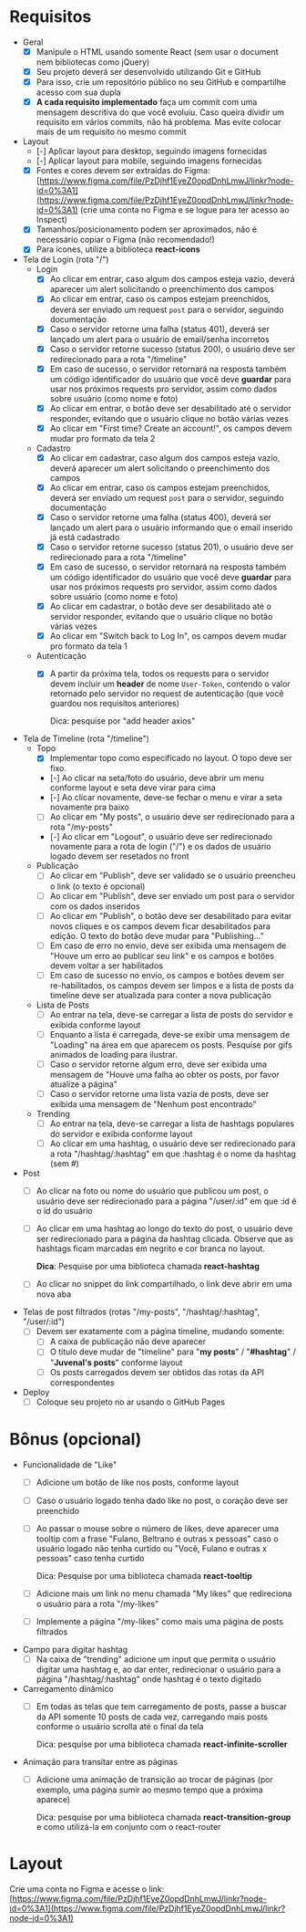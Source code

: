 # Requisitos

- Geral
    - [X]  Manipule o HTML usando somente React (sem usar o document nem bibliotecas como jQuery)
    - [X]  Seu projeto deverá ser desenvolvido utilizando Git e GitHub
    - [X]  Para isso, crie um repositório público no seu GitHub e compartilhe acesso com sua dupla
    - [X]  **A cada requisito implementado** faça um commit com uma mensagem descritiva do que você evoluiu. Caso queira dividir um requisito em vários commits, não há problema. Mas evite colocar mais de um requisito no mesmo commit
- Layout
    - [-]  Aplicar layout para desktop, seguindo imagens fornecidas
    - [-]  Aplicar layout para mobile, seguindo imagens fornecidas
    - [X]  Fontes e cores devem ser extraídas do Figma: [https://www.figma.com/file/PzDjhf1EyeZ0opdDnhLmwJ/linkr?node-id=0%3A1](https://www.figma.com/file/PzDjhf1EyeZ0opdDnhLmwJ/linkr?node-id=0%3A1) (crie uma conta no Figma e se logue para ter acesso ao Inspect)
    - [X]  Tamanhos/posicionamento podem ser aproximados, não é necessário copiar o Figma (não recomendado!)
    - [X]  Para ícones, utilize a biblioteca **react-icons**
- Tela de Login (rota "/")
    - Login
        - [X]  Ao clicar em entrar, caso algum dos campos esteja vazio, deverá aparecer um alert solicitando o preenchimento dos campos
        - [X]  Ao clicar em entrar, caso os campos estejam preenchidos, deverá ser enviado um request `post` para o servidor, seguindo documentação
        - [X]  Caso o servidor retorne uma falha (status 401), deverá ser lançado um alert para o usuário de email/senha incorretos
        - [X]  Caso o servidor retorne sucesso (status 200), o usuário deve ser redirecionado para a rota "/timeline"
        - [X]  Em caso de sucesso, o servidor retornará na resposta também um código identificador do usuário que você deve **guardar** para usar nos próximos requests pro servidor, assim como dados sobre usuário (como nome e foto)
        - [X]  Ao clicar em entrar, o botão deve ser desabilitado até o servidor responder, evitando que o usuário clique no botão várias vezes
        - [X]  Ao clicar em "First time? Create an account!", os campos devem mudar pro formato da tela 2
    - Cadastro
        - [X]  Ao clicar em cadastrar, caso algum dos campos esteja vazio, deverá aparecer um alert solicitando o preenchimento dos campos
        - [X]  Ao clicar em entrar, caso os campos estejam preenchidos, deverá ser enviado um request `post` para o servidor, seguindo documentação
        - [X]  Caso o servidor retorne uma falha (status 400), deverá ser lançado um alert para o usuário informando que o email inserido já está cadastrado
        - [X]  Caso o servidor retorne sucesso (status 201), o usuário deve ser redirecionado para a rota "/timeline"
        - [X]  Em caso de sucesso, o servidor retornará na resposta também um código identificador do usuário que você deve **guardar** para usar nos próximos requests pro servidor, assim como dados sobre usuário (como nome e foto)
        - [X]  Ao clicar em cadastrar, o botão deve ser desabilitado até o servidor responder, evitando que o usuário clique no botão várias vezes
        - [X]  Ao clicar em "Switch back to Log In", os campos devem mudar pro formato da tela 1
    - Autenticação
        - [X]  A partir da próxima tela, todos os requests para o servidor devem incluir um **header** de nome `User-Token`, contendo o valor retornado pelo servidor no request de autenticação (que você guardou nos requisitos anteriores)

            Dica: pesquise por "add header axios" 

- Tela de Timeline (rota "/timeline")
    - Topo
        - [x]  Implementar topo como especificado no layout. O topo deve ser fixo.
        - [-]  Ao clicar na seta/foto do usuário, deve abrir um menu conforme layout e seta deve virar para cima
        - [-]  Ao clicar novamente, deve-se fechar o menu e virar a seta novamente pra baixo
        - [ ]  Ao clicar em "My posts", o usuário deve ser redirecionado para a rota "/my-posts"
        - [-]  Ao clicar em "Logout", o usuário deve ser redirecionado novamente para a rota de login ("/") e os dados de usuário logado devem ser resetados no front
    - Publicação
        - [ ]  Ao clicar em "Publish", deve ser validado se o usuário preencheu o link (o texto é opcional)
        - [ ]  Ao clicar em "Publish", deve ser enviado um post para o servidor com os dados inseridos
        - [ ]  Ao clicar em "Publish", o botão deve ser desabilitado para evitar novos cliques e os campos devem ficar desabilitados para edição. O texto do botão deve mudar para "Publishing..."
        - [ ]  Em caso de erro no envio, deve ser exibida uma mensagem de "Houve um erro ao publicar seu link" e os campos e botões devem voltar a ser habilitados
        - [ ]  Em caso de sucesso no envio, os campos e botões devem ser re-habilitados, os campos devem ser limpos e a lista de posts da timeline deve ser atualizada para conter a nova publicação
    - Lista de Posts
        - [ ]  Ao entrar na tela, deve-se carregar a lista de posts do servidor e exibida conforme layout
        - [ ]  Enquanto a lista é carregada, deve-se exibir uma mensagem de "Loading" na área em que aparecem os posts. Pesquise por gifs animados de loading para ilustrar.
        - [ ]  Caso o servidor retorne algum erro, deve ser exibida uma mensagem de "Houve uma falha ao obter os posts, por favor atualize a página"
        - [ ]  Caso o servidor retorne uma lista vazia de posts, deve ser exibida uma mensagem de "Nenhum post encontrado"
    - Trending
        - [ ]  Ao entrar na tela, deve-se carregar a lista de hashtags populares do servidor e exibida conforme layout
        - [ ]  Ao clicar em uma hashtag, o usuário deve ser redirecionado para a rota "/hashtag/:hashtag" em que :hashtag é o nome da hashtag (sem #)
- Post
    - [ ]  Ao clicar na foto ou nome do usuário que publicou um post, o usuário deve ser redirecionado para a página "/user/:id" em que :id é o id do usuário
    - [ ]  Ao clicar em uma hashtag ao longo do texto do post, o usuário deve ser redirecionado para a página da hashtag clicada. Observe que as hashtags ficam marcadas em negrito e cor branca no layout.

        **Dica**: Pesquise por uma biblioteca chamada **react-hashtag**

    - [ ]  Ao clicar no snippet do link compartilhado, o link deve abrir em uma nova aba
- Telas de post filtrados (rotas "/my-posts", "/hashtag/:hashtag", "/user/:id")
    - [ ]  Devem ser exatamente com a página timeline, mudando somente:
        - [ ]  A caixa de publicação não deve aparecer
        - [ ]  O título deve mudar de "timeline" para "**my posts**" / "**#hashtag**" / "**Juvenal's posts**" conforme layout
        - [ ]  Os posts carregados devem ser obtidos das rotas da API correspondentes

- Deploy
    - [ ]  Coloque seu projeto no ar usando o GitHub Pages

# Bônus (opcional)

- Funcionalidade de "Like"
    - [ ]  Adicione um botão de like nos posts, conforme layout
    - [ ]  Caso o usuário logado tenha dado like no post, o coração deve ser preenchido
    - [ ]  Ao passar o mouse sobre o número de likes, deve aparecer uma tooltip com a frase "Fulano, Beltrano e outras x pessoas" caso o usuário logado não tenha curtido ou "Você, Fulano e outras x pessoas" caso tenha curtido

        Dica: Pesquise por uma biblioteca chamada **react-tooltip**

    - [ ]  Adicione mais um link no menu chamada "My likes" que redireciona o usuário para a rota "/my-likes"
    - [ ]  Implemente a página "/my-likes" como mais uma página de posts filtrados
- Campo para digitar hashtag
    - [ ]  Na caixa de "trending" adicione um input que permita o usuário digitar uma hashtag e, ao dar enter, redirecionar o usuário para a página "/hashtag/:hashtag" onde hashtag é o texto digitado
- Carregamento dinâmico
    - [ ]  Em todas as telas que tem carregamento de posts, passe a buscar da API somente 10 posts de cada vez, carregando mais posts conforme o usuário scrolla até o final da tela

        Dica: pesquise por uma biblioteca chamada **react-infinite-scroller**

- Animação para transitar entre as páginas
    - [ ]  Adicione uma animação de transição ao trocar de páginas (por exemplo, uma página sumir ao mesmo tempo que a próxima aparece)

        Dica: pesquise por uma biblioteca chamada **react-transition-group** e como utilizá-la em conjunto com o react-router

# Layout

Crie uma conta no Figma e acesse o link: [https://www.figma.com/file/PzDjhf1EyeZ0opdDnhLmwJ/linkr?node-id=0%3A1](https://www.figma.com/file/PzDjhf1EyeZ0opdDnhLmwJ/linkr?node-id=0%3A1)